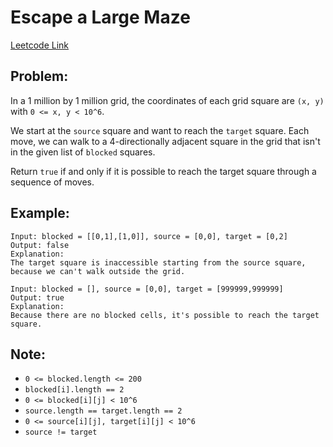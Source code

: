 
# Escape a Large Maze
[Leetcode Link](https://leetcode.com/problems/escape-a-large-maze/)

## Problem:

In a 1 million by 1 million grid, the coordinates of each grid square are `(x, y)` with `0 <= x, y < 10^6`.

We start at the `source` square and want to reach the `target` square.  Each move, we can walk to a 4-directionally adjacent square in the grid that isn't in the given list of `blocked` squares.

Return `true` if and only if it is possible to reach the target square through a sequence of moves.

## Example:

```
Input: blocked = [[0,1],[1,0]], source = [0,0], target = [0,2]
Output: false
Explanation: 
The target square is inaccessible starting from the source square, because we can't walk outside the grid.
```
```
Input: blocked = [], source = [0,0], target = [999999,999999]
Output: true
Explanation: 
Because there are no blocked cells, it's possible to reach the target square.
```

## Note:

- `0 <= blocked.length <= 200`
- `blocked[i].length == 2`
- `0 <= blocked[i][j] < 10^6`
- `source.length == target.length == 2`
- `0 <= source[i][j], target[i][j] < 10^6`
- `source != target`